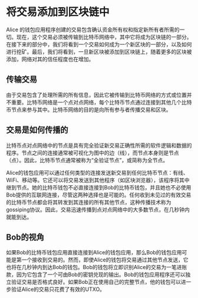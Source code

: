 # 将交易添加到区块链中

Alice 的钱包应用程序创建的交易包含确认资金所有权和指定新所有者所需的一切。现在，这个交易必须被传输到比特币网络中，其中它将成为区块链的一部分。在接下来的部分中，我们将看到一个交易如何成为一个新区块的一部分，以及如何进行挖矿。最后，我们将看到，一旦新区块被添加到区块链上，随着更多的区块被添加，网络对其的信任程度也在增加。

## 传输交易

由于交易包含了处理所需的所有信息，因此它被传输到比特币网络的方式或位置并不重要。比特币网络是一个点对点网络，每个比特币节点通过连接到其他几个比特币节点来参与其中。比特币网络的目的是向所有参与者传播交易和区块。

## 交易是如何传播的

比特币点对点网络中的节点是具有完全验证新交易正确性所需的软件逻辑和数据的程序。节点之间的连接通常被可视化为图中的边（线），而节点本身则是节点（点）。因此，比特币节点通常被称为“全验证节点”，或简称为全节点。

Alice的钱包应用可以通过任何类型的连接发送新交易到任何比特币节点：有线、WiFi、移动等。它还可以将交易发送到其他程序（如区块浏览器），该程序将其中继到节点。她的比特币钱包不必直接连接到Bob的比特币钱包，并且她也不必使用Bob提供的互联网连接，尽管这两种选择也是可能的。任何收到未见过的有效交易的比特币节点都会将其转发到其连接的所有其他节点，这种传播技术称为gossiping协议。因此，交易迅速传播到点对点网络中的大多数节点，在几秒钟内就能到达。

## Bob的视角

如果Bob的比特币钱包应用直接连接到Alice的钱包应用，那么Bob的钱包应用可能是第一个接收到交易的。然而，即使Alice的钱包将交易通过其他节点发送，它也将在几秒钟内到达Bob的钱包。Bob的钱包将立即识别Alice的交易为一笔进账款，因为它包含了一个可由Bob的密钥兑现的输出。Bob的钱包应用程序还可以独立验证交易是否格式良好。如果Bob正在使用自己的完整节点，他的钱包可以进一步验证Alice的交易只花费了有效的UTXO。

